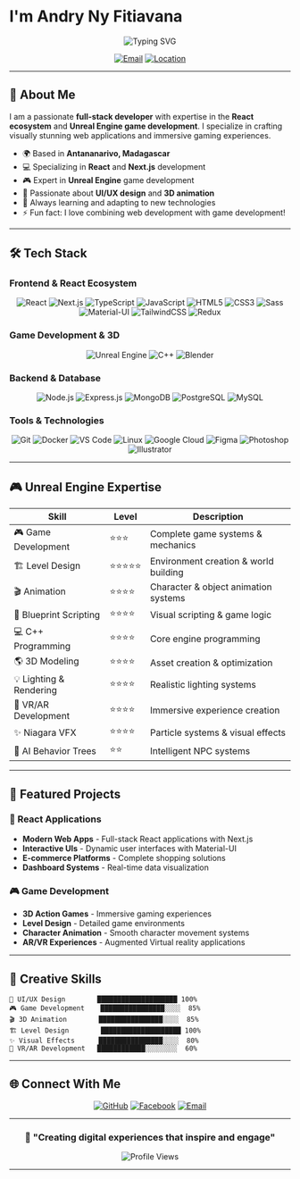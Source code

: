# I'm **Andry Ny Fitiavana**

<div align="center">
  
![Typing SVG](https://readme-typing-svg.herokuapp.com?font=Orbitron&size=35&duration=3000&pause=1000&color=6079a2&center=true&vCenter=true&width=600&lines=UI/UX+Designer;React+Specialist;Unreal+Engine+Developer;Game+Designer+%26+Animator)
  
</div>

<div align="center">
  
[![Email](https://img.shields.io/badge/Email-andryfitia8%40gmail.com-blue?style=for-the-badge&logo=gmail&logoColor=white&color=ea4335&labelColor=1c1917)](mailto:andryfitia8@gmail.com)
[![Location](https://img.shields.io/badge/Location-Antananarivo%2C%20Madagascar-red?style=for-the-badge&logo=googlemaps&logoColor=white&color=4285f4&labelColor=1c1917)]()
  
</div>

---

## 🚀 About Me

I am a passionate **full-stack developer** with expertise in the **React ecosystem** and **Unreal Engine game development**. I specialize in crafting visually stunning web applications and immersive gaming experiences.

- 🌍 Based in **Antananarivo, Madagascar**
- 💻 Specializing in **React** and **Next.js** development
- 🎮 Expert in **Unreal Engine** game development
- 🎨 Passionate about **UI/UX design** and **3D animation**
- 🔧 Always learning and adapting to new technologies
- ⚡ Fun fact: I love combining web development with game development!

---

## 🛠️ Tech Stack

### Frontend & React Ecosystem
<div align="center">
  
![React](https://img.shields.io/badge/React-6079a2?style=for-the-badge&logo=react&logoColor=61DAFB)
![Next.js](https://img.shields.io/badge/Next.js-405e90?style=for-the-badge&logo=next.js&logoColor=white)
![TypeScript](https://img.shields.io/badge/TypeScript-6a81b3?style=for-the-badge&logo=typescript&logoColor=white)
![JavaScript](https://img.shields.io/badge/JavaScript-5079b7?style=for-the-badge&logo=javascript&logoColor=F7DF1E)
![HTML5](https://img.shields.io/badge/HTML5-5079b7?style=for-the-badge&logo=html5&logoColor=white)
![CSS3](https://img.shields.io/badge/CSS3-6a81b3?style=for-the-badge&logo=css3&logoColor=white)
![Sass](https://img.shields.io/badge/Sass-6079a2?style=for-the-badge&logo=sass&logoColor=white)
![Material-UI](https://img.shields.io/badge/Material--UI-0081CB?style=for-the-badge&logo=material-ui&logoColor=white)
![TailwindCSS](https://img.shields.io/badge/Tailwind_CSS-38B2AC?style=for-the-badge&logo=tailwind-css&logoColor=white)
![Redux](https://img.shields.io/badge/Redux-593D88?style=for-the-badge&logo=redux&logoColor=white)
  
</div>

### Game Development & 3D
<div align="center">
  
![Unreal Engine](https://img.shields.io/badge/Unreal_Engine-313131?style=for-the-badge&logo=unreal-engine&logoColor=white)
![C++](https://img.shields.io/badge/C%2B%2B-00599C?style=for-the-badge&logo=c%2B%2B&logoColor=white)
![Blender](https://img.shields.io/badge/Blender-F5792A?style=for-the-badge&logo=blender&logoColor=white)
  
</div>

### Backend & Database
<div align="center">
  
![Node.js](https://img.shields.io/badge/Node.js-43853D?style=for-the-badge&logo=node.js&logoColor=white)
![Express.js](https://img.shields.io/badge/Express.js-404D59?style=for-the-badge&logo=express&logoColor=white)
![MongoDB](https://img.shields.io/badge/MongoDB-4EA94B?style=for-the-badge&logo=mongodb&logoColor=white)
![PostgreSQL](https://img.shields.io/badge/PostgreSQL-316192?style=for-the-badge&logo=postgresql&logoColor=white)
![MySQL](https://img.shields.io/badge/MySQL-00000F?style=for-the-badge&logo=mysql&logoColor=white)
  
</div>

### Tools & Technologies
<div align="center">
  
![Git](https://img.shields.io/badge/Git-F05032?style=for-the-badge&logo=git&logoColor=white)
![Docker](https://img.shields.io/badge/Docker-2496ED?style=for-the-badge&logo=docker&logoColor=white)
![VS Code](https://img.shields.io/badge/VS_Code-007ACC?style=for-the-badge&logo=visual-studio-code&logoColor=white)
![Linux](https://img.shields.io/badge/Linux-FCC624?style=for-the-badge&logo=linux&logoColor=black)
![Google Cloud](https://img.shields.io/badge/Google_Cloud-4285F4?style=for-the-badge&logo=google-cloud&logoColor=white)
![Figma](https://img.shields.io/badge/Figma-F24E1E?style=for-the-badge&logo=figma&logoColor=white)
![Photoshop](https://img.shields.io/badge/Photoshop-31A8FF?style=for-the-badge&logo=adobe-photoshop&logoColor=white)
![Illustrator](https://img.shields.io/badge/Illustrator-FF9A00?style=for-the-badge&logo=adobe-illustrator&logoColor=white)
  
</div>

---

## 🎮 Unreal Engine Expertise

| Skill | Level | Description |
|-------|-------|-------------|
| 🎮 Game Development | ⭐⭐⭐ | Complete game systems & mechanics |
| 🏗️ Level Design | ⭐⭐⭐⭐⭐ | Environment creation & world building |
| 🎬 Animation | ⭐⭐⭐⭐ | Character & object animation systems |
| 🔧 Blueprint Scripting | ⭐⭐⭐⭐ | Visual scripting & game logic |
| 💻 C++ Programming | ⭐⭐⭐⭐ | Core engine programming |
| 🌎 3D Modeling | ⭐⭐⭐⭐ | Asset creation & optimization |
| 💡 Lighting & Rendering | ⭐⭐⭐⭐ | Realistic lighting systems |
| 🎪 VR/AR Development | ⭐⭐⭐⭐ | Immersive experience creation |
| ✨ Niagara VFX | ⭐⭐⭐⭐ | Particle systems & visual effects |
| 🤖 AI Behavior Trees | ⭐⭐ | Intelligent NPC systems |

---


## 🌟 Featured Projects

### 🚀 React Applications
- **Modern Web Apps** - Full-stack React applications with Next.js
- **Interactive UIs** - Dynamic user interfaces with Material-UI
- **E-commerce Platforms** - Complete shopping solutions
- **Dashboard Systems** - Real-time data visualization

### 🎮 Game Development
- **3D Action Games** - Immersive gaming experiences
- **Level Design** - Detailed game environments
- **Character Animation** - Smooth character movement systems
- **AR/VR Experiences** - Augmented Virtual reality applications

---

## 🎨 Creative Skills

```
🎨 UI/UX Design        ████████████████████ 100%
🎮 Game Development    ████████████████░░░░  85%
🎬 3D Animation        ████████████████░░░░  85%
🏗️ Level Design        ████████████████████ 100%
✨ Visual Effects      ████████████████░░░░  80%
🎪 VR/AR Development   ████████████░░░░░░░░  60%
```

---

## 🌐 Connect With Me

<div align="center">
  
[![GitHub](https://img.shields.io/badge/GitHub-100000?style=for-the-badge&logo=github&logoColor=white)](https://github.com/Andryfitia)
[![Facebook](https://img.shields.io/badge/Facebook-1877F2?style=for-the-badge&logo=facebook&logoColor=white)](https://www.facebook.com/profile.php?id=100039060133896)
[![Email](https://img.shields.io/badge/Gmail-D14836?style=for-the-badge&logo=gmail&logoColor=white)](mailto:andryfitia8@gmail.com)
  
</div>

---

<div align="center">
  
### 💫 "Creating digital experiences that inspire and engage"
  
![Profile Views](https://komarev.com/ghpvc/?username=Andryfitia&color=00FFFF&style=for-the-badge)
  
</div>

---

<div align="center">
  
  
</div>
